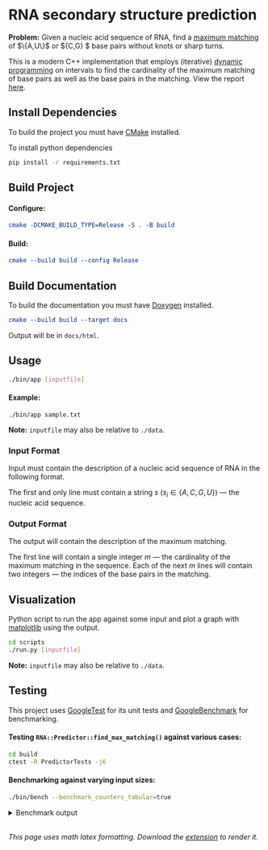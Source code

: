 # RNA secondary structure prediction
**Problem:** Given a nucleic acid sequence of RNA, find a [maximum matching](https://en.wikipedia.org/wiki/Matching_(graph_theory)) of $\{A,U\}$ or $\{C,G\} $ base pairs without knots or sharp turns.

This is a modern C++ implementation that employs (iterative) [dynamic programming](https://en.wikipedia.org/wiki/Dynamic_programming) on intervals to find the cardinality of the maximum matching of base pairs as well as the base pairs in the matching. View the report [here](https://lucent-lebkuchen-97223f.netlify.app/report.html).

## Install Dependencies
To build the project you must have [CMake](https://cmake.org/install/) installed.

To install python dependencies
```sh
pip install -r requirements.txt
```

## Build Project
#### Configure:
```cmake
cmake -DCMAKE_BUILD_TYPE=Release -S . -B build
```
#### Build:
```cmake
cmake --build build --config Release
```

## Build Documentation
To build the documentation you must have [Doxygen](https://github.com/doxygen/doxygen) installed.

```cmake
cmake --build build --target docs
```

Output will be in `docs/html`.

## Usage

```bash
./bin/app [inputfile]
```

#### Example:
```
./bin/app sample.txt
```

**Note:** `inputfile` may also be relative to `./data`.

### Input Format
Input must contain the description of a nucleic acid sequence of RNA in the following format.

The first and only line must contain a string $s$ $(s_i \in \{A,C,G,U\})$ — the nucleic acid sequence.

### Output Format
The output will contain the description of the maximum matching.

The first line will contain a single integer $m$ — the cardinality of the maximum matching in the sequence. Each of the next $m$ lines will contain two integers — the indices of the base pairs in the matching.

## Visualization
Python script to run the app against some input and plot a graph with [matplotlib](https://matplotlib.org/) using the output.

```sh
cd scripts
./run.py [inputfile]
```

**Note:** `inputfile` may also be relative to `./data`.

## Testing
This project uses [GoogleTest](https://github.com/google/googletest) for its unit tests and [GoogleBenchmark](https://github.com/google/benchmark) for benchmarking.

#### Testing `RNA::Predictor::find_max_matching()` against various cases:
```sh
cd build
ctest -R PredictorTests -j6
```

#### Benchmarking against varying input sizes:
```sh
./bin/bench --benchmark_counters_tabular=true
```
<details>
<summary>Benchmark output</summary>

```python
2022-04-18T03:23:59+05:30
Running ./bin/bench
Run on (12 X 3000 MHz CPU s)
CPU Caches:
  L1 Data 32 KiB (x6)
  L1 Instruction 32 KiB (x6)
  L2 Unified 512 KiB (x6)
  L3 Unified 4096 KiB (x2)
Load Average: 0.91, 0.73, 0.65
***WARNING*** CPU scaling is enabled, the benchmark real time measurements may be noisy and will incur extra overhead.
-------------------------------------------------------------------
Benchmark              Time             CPU   Iterations          n
-------------------------------------------------------------------
BM_Random/4         1369 ns         1323 ns       526810          4
BM_Random/54      150777 ns       150695 ns         4718         54
BM_Random/104    1046964 ns      1046092 ns          672        104
BM_Random/154    3359127 ns      3356692 ns          203        154
BM_Random/204    7698778 ns      7692782 ns           90        204
BM_Random/254   14885152 ns     14874592 ns           47        254
BM_Random/304   25571931 ns     25553385 ns           27        304
BM_Random/354   40506849 ns     40484808 ns           17        354
BM_Random/404   59950695 ns     59919766 ns           11        404
BM_Random/454   85870123 ns     85813275 ns            8        454
--------------------------------------------------------
Benchmark              Time             CPU   Iterations
--------------------------------------------------------
BM_Random_BigO       0.91 N^3        0.91 N^3
BM_Random_RMS          1 %             1 %
```
</details>

</br>

*This page uses math latex formatting. Download the [extension](https://chrome.google.com/webstore/detail/github-math-display/cgolaobglebjonjiblcjagnpmdmlgmda) to render it.*